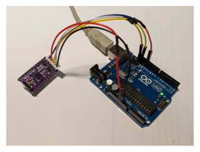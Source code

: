 
![Programmer connected](https://github.com/akouz/HBnode/blob/main/AVR64DD32/Programmer/Programmer_connected.jpg)
